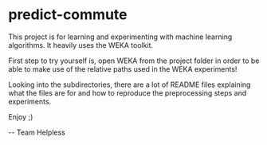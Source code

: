 # predict-commute

This project is for learning and experimenting with machine learning algorithms. It heavily uses the WEKA toolkit. 

First step to try yourself is, open WEKA from the project folder in order to be able to make use of the relative paths used in the WEKA experiments!

Looking into the subdirectories, there are a lot of README files explaining what the files are for and how to reproduce the preprocessing steps and experiments.

Enjoy ;)


-- Team Helpless

